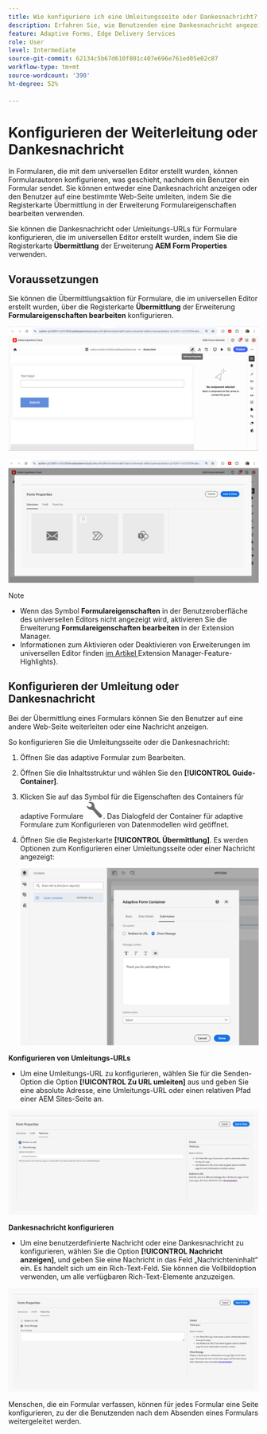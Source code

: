 ```yaml
---
title: Wie konfiguriere ich eine Umleitungsseite oder Dankesnachricht?
description: Erfahren Sie, wie Benutzenden eine Dankesnachricht angezeigt oder sie auf eine Webseite weitergeleitet werden können, die Formularautorinnen bzw. -autoren bei der Erstellung des Formulars konfigurieren können.
feature: Adaptive Forms, Edge Delivery Services
role: User
level: Intermediate
source-git-commit: 62134c5b67d610f801c407e696e761ed05e02c87
workflow-type: tm+mt
source-wordcount: '390'
ht-degree: 52%

---
```


# Konfigurieren der Weiterleitung oder Dankesnachricht

In Formularen, die mit dem universellen Editor erstellt wurden, können Formularautoren konfigurieren, was geschieht, nachdem ein Benutzer ein Formular sendet. Sie können entweder eine Dankesnachricht anzeigen oder den Benutzer auf eine bestimmte Web-Seite umleiten, indem Sie die Registerkarte Übermittlung in der Erweiterung Formulareigenschaften bearbeiten verwenden.

Sie können die Dankesnachricht oder Umleitungs-URLs für Formulare konfigurieren, die im universellen Editor erstellt wurden, indem Sie die Registerkarte **Übermittlung** der Erweiterung **AEM Form Properties** verwenden.

## Voraussetzungen

Sie können die Übermittlungsaktion für Formulare, die im universellen Editor erstellt wurden, über die Registerkarte **Übermittlung** der Erweiterung **Formulareigenschaften bearbeiten** konfigurieren.

![Symbol für Formulareigenschaften](/help/forms/assets/ue-form-properties-icon.png)

![Formulareigenschaften des universellen Editors](/help/forms/assets/ue-form-properties.png)

>[!NOTE]
>
>* Wenn das Symbol **Formulareigenschaften** in der Benutzeroberfläche des universellen Editors nicht angezeigt wird, aktivieren Sie die Erweiterung **Formulareigenschaften bearbeiten** in der Extension Manager.
>* Informationen zum Aktivieren oder Deaktivieren von Erweiterungen im universellen Editor finden [ im Artikel ](https://developer.adobe.com/uix/docs/extension-manager/feature-highlights/#enablingdisabling-extensions)Extension Manager-Feature-Highlights}.

## Konfigurieren der Umleitung oder Dankesnachricht

Bei der Übermittlung eines Formulars können Sie den Benutzer auf eine andere Web-Seite weiterleiten oder eine Nachricht anzeigen.

So konfigurieren Sie die Umleitungsseite oder die Dankesnachricht:

1. Öffnen Sie das adaptive Formular zum Bearbeiten.
1. Öffnen Sie die Inhaltsstruktur und wählen Sie den **[!UICONTROL Guide-Container]**.
1. Klicken Sie auf das Symbol für die Eigenschaften des Containers für adaptive Formulare ![Eigenschaften des Containers für adaptive Formulare](/help/forms/assets/configure-icon.svg). Das Dialogfeld der Container für adaptive Formulare zum Konfigurieren von Datenmodellen wird geöffnet.
1. Öffnen Sie die Registerkarte **[!UICONTROL Übermittlung]**. Es werden Optionen zum Konfigurieren einer Umleitungsseite oder einer Nachricht angezeigt:

   ![Übermittlungsdialog des Guide-Containers zur Konfiguration einer Weiterleitungsseite oder einer Nachricht](/help/forms/assets/adaptive-forms-core-components-redirect-page-or-thank-you-message.png)

**Konfigurieren von Umleitungs-URLs**

* Um eine Umleitungs-URL zu konfigurieren, wählen Sie für die Senden-Option die Option **[!UICONTROL Zu URL umleiten]** aus und geben Sie eine absolute Adresse, eine Umleitungs-URL oder einen relativen Pfad einer AEM Sites-Seite an.

![redirect](/help/edge/docs/forms/universal-editor/assets/redirect-ue.png)

**Dankesnachricht konfigurieren**

* Um eine benutzerdefinierte Nachricht oder eine Dankesnachricht zu konfigurieren, wählen Sie die Option **[!UICONTROL Nachricht anzeigen]**, und geben Sie eine Nachricht in das Feld „Nachrichteninhalt“ ein. Es handelt sich um ein Rich-Text-Feld. Sie können die Vollbildoption verwenden, um alle verfügbaren Rich-Text-Elemente anzuzeigen.

![Danke](/help/edge/docs/forms/universal-editor/assets/thankyou-ue.png)

Menschen, die ein Formular verfassen, können für jedes Formular eine Seite konfigurieren, zu der die Benutzenden nach dem Absenden eines Formulars weitergeleitet werden.
